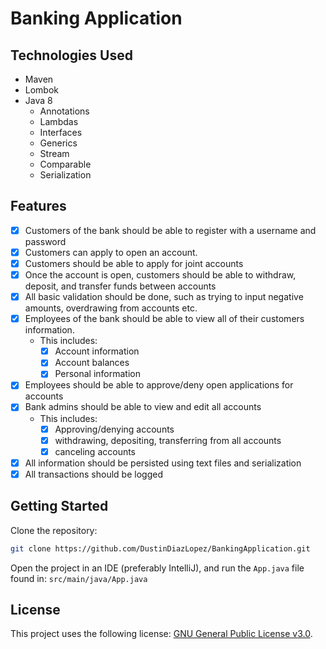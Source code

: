 # Banking Application

## Technologies Used

* Maven
* Lombok
* Java 8
  * Annotations
  * Lambdas
  * Interfaces
  * Generics
  * Stream
  * Comparable
  * Serialization

## Features

- [x] Customers of the bank should be able to register with a username and password
- [x] Customers can apply to open an account.
- [x] Customers should be able to apply for joint accounts
- [x] Once the account is open, customers should be able to withdraw, deposit, and transfer funds between accounts
- [x] All basic validation should be done, such as trying to input negative amounts, overdrawing from accounts etc.
- [x] Employees of the bank should be able to view all of their customers information.
    - This includes:
        - [x] Account information
        - [x] Account balances
        - [x] Personal information
- [x] Employees should be able to approve/deny open applications for accounts
- [x] Bank admins should be able to view and edit all accounts
    - This includes:
        - [x] Approving/denying accounts
        - [x] withdrawing, depositing, transferring from all accounts
        - [x] canceling accounts
- [x] All information should be persisted using text files and serialization
- [x] All transactions should be logged

## Getting Started

Clone the repository:
```bash
git clone https://github.com/DustinDiazLopez/BankingApplication.git
```

Open the project in an IDE (preferably IntelliJ), and run the `App.java` file found in:
`src/main/java/App.java`

## License

This project uses the following license: [GNU General Public License v3.0](./LICENSE).
